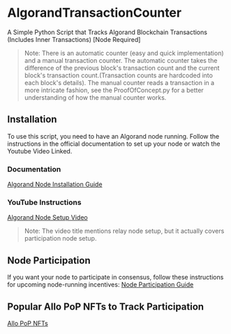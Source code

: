 # AlgorandTransactionCounter
A Simple Python Script that Tracks Algorand Blockchain Transactions (Includes Inner Transactions) [Node Required]
> Note: There is an automatic counter (easy and quick implementation) and a manual transaction counter. The automatic counter takes the difference of the previous block's transaction count and the current block's transaction count.(Transaction counts are hardcoded into each block's details). The manual counter reads a transaction in a more intricate fashion, see the ProofOfConcept.py for a better understanding of how the manual counter works. 


## Installation
To use this script, you need to have an Algorand node running. Follow the instructions in the official documentation to set up your node or watch the Youtube Video Linked.

### Documentation
[Algorand Node Installation Guide](https://developer.algorand.org/docs/run-a-node/setup/install/)

### YouTube Instructions
[Algorand Node Setup Video](https://www.youtube.com/watch?v=sbGoXaWOIcA)
> Note: The video title mentions relay node setup, but it actually covers participation node setup.

## Node Participation
If you want your node to participate in consensus, follow these instructions for upcoming node-running incentives:
[Node Participation Guide](https://epocks.com/onlinenode.html)

## Popular Allo PoP NFTs to Track Participation
[Allo PoP NFTs](https://pop.allo.info/)
